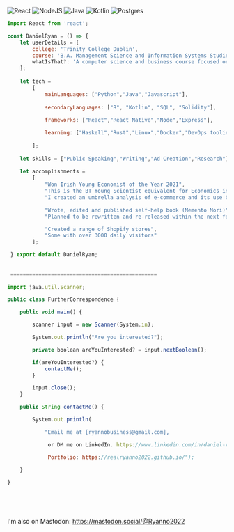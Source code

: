 ![React](https://img.shields.io/badge/react-%2320232a.svg?style=for-the-badge&logo=react&logoColor=%2361DAFB) ![NodeJS](https://img.shields.io/badge/node.js-6DA55F?style=for-the-badge&logo=node.js&logoColor=white) ![Java](https://img.shields.io/badge/java-%23ED8B00.svg?style=for-the-badge&logo=openjdk&logoColor=white) ![Kotlin](https://img.shields.io/badge/kotlin-%237F52FF.svg?style=for-the-badge&logo=kotlin&logoColor=white) ![Postgres](https://img.shields.io/badge/postgres-%23316192.svg?style=for-the-badge&logo=postgresql&logoColor=white) 
```javascript
import React from 'react';

const DanielRyan = () => {
    let userDetails = [
        college: 'Trinity College Dublin',
        course: 'B.A. Management Science and Information Systems Studies',
        whatIsThat?: 'A computer science and business course focused on modern quantiative methods'
    ];
    
    let tech = 
        [
            mainLanguages: ["Python","Java","Javascript"],
       
            secondaryLanguages: ["R", "Kotlin", "SQL", "Solidity"],
       
            frameworks: ["React","React Native","Node","Express"],

            learning: ["Haskell","Rust","Linux","Docker","DevOps tooling"]
        
        ];
    
    let skills = ["Public Speaking","Writing","Ad Creation","Research"];
    
    let accomplishments = 
        [
            "Won Irish Young Economist of the Year 2021",
            "This is the BT Young Scientist equivalent for Economics in Ireland",
            "I created an umbrella analysis of e-commerce and its use by SMEs",

            "Wrote, edited and published self-help book (Memento Mori)",
            "Planned to be rewritten and re-released within the next few years".

            "Created a range of Shopify stores",
            "Some with over 3000 daily visitors"
        ];

 } export default DanielRyan;
 
 
 ===============================================
    
import java.util.Scanner;

public class FurtherCorrespondence {

    public void main() {

        scanner input = new Scanner(System.in);

        System.out.println("Are you interested?");

        private boolean areYouInterested? = input.nextBoolean();

        if(areYouInterested?) {
            contactMe();
        }

        input.close();
    }

    public String contactMe() {

        System.out.println(

            "Email me at [ryannobusiness@gmail.com],

             or DM me on LinkedIn. https://www.linkedin.com/in/daniel-ryan-8957a5186/.

             Portfolio: https://realryanno2022.github.io/");

    }

}

    
    
    
```

I'm also on Mastodon:    https://mastodon.social/@Ryanno2022
